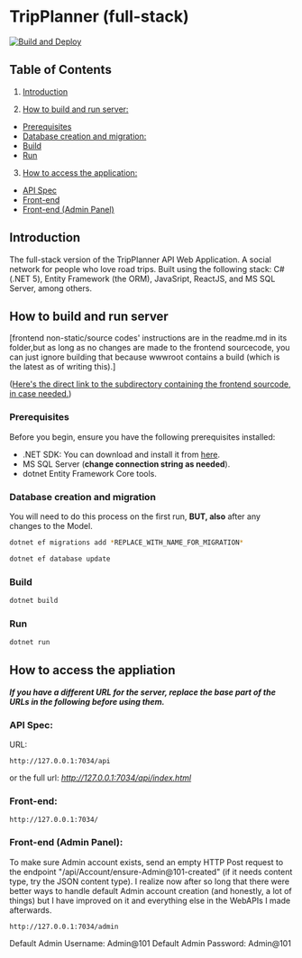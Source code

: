 # TripPlanner (full-stack)
[![Build and Deploy](https://github.com/Nomi/TripPlanner-back-end/actions/workflows/TripPlannerAPI20221213230613.yml/badge.svg)](https://github.com/Nomi/TripPlanner-back-end/actions/workflows/TripPlannerAPI20221213230613.yml)
## Table of Contents
1. [Introduction](#introduction)
 
2. [How to build and run server:](#how-to-build-and-run-server)
  - [Prerequisites](#prerequisites)
  - [Database creation and migration:](#database-creation-and-migration)
  - [Build](#build)
  - [Run](#run)
   
3. [How to access the application:](#how-to-access-the-appliation)
  - [API Spec](#api-spec)
  - [Front-end](#front-end)
  - [Front-end (Admin Panel)](#front-end-admin-panel)

## Introduction
The full-stack version of the TripPlanner API Web Application. A social network for people who love road trips.
Built using the following stack: C# (.NET 5), Entity Framework (the ORM), JavaSript, ReactJS, and MS SQL Server, among others.

## How to build and run server
\[frontend non-static/source codes' instructions are in the readme.md in its folder,but as long as no changes are made to the frontend sourcecode, you can just ignore building that because wwwroot contains a build (which is the latest as of writing this).\] 

([Here's the direct link to the subdirectory containing the frontend sourcode, in case needed.](https://github.com/Nomi/TripPlanner-back-end/tree/FINAL-fullstack-app/TripPlannerAPI/wwwroot/.ReactSourceCode/TripPlanner-front-end))

### Prerequisites
Before you begin, ensure you have the following prerequisites installed:
- .NET SDK: You can download and install it from [here](https://dotnet.microsoft.com/download).
- MS SQL Server (**change connection string as needed**).
- dotnet Entity Framework Core tools.


### Database creation and migration
You will need to do this process on the first run, **BUT, also** after any changes to the Model.
```bash
dotnet ef migrations add *REPLACE_WITH_NAME_FOR_MIGRATION*
```
```bash
dotnet ef database update
```
### Build
```bash
dotnet build
```
### Run
```bash
dotnet run
```

## How to access the appliation

***If you have a different URL for the server, replace the base part of the URLs in the following before using them.***

### API Spec: 

URL:
```
http://127.0.0.1:7034/api
```
or the full url: *http://127.0.0.1:7034/api/index.html*

### Front-end:
```
http://127.0.0.1:7034/
```

### Front-end (Admin Panel):

To make sure Admin account exists, send an empty HTTP Post request to the endpoint "​/api​/Account​/ensure-Admin@101-created" (if it needs content type, try the JSON content type).
I realize now after so long that there were better ways to handle default Admin account creation (and honestly, a lot of things) but I have improved on it and everything else in the WebAPIs I made afterwards.

```
http://127.0.0.1:7034/admin
```

Default Admin Username: Admin@101
Default Admin Password: Admin@101
